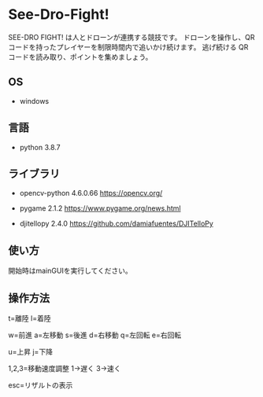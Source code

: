 # See-Dro-Fight!

SEE-DRO FIGHT! は人とドローンが連携する競技です。 
ドローンを操作し、QR コードを持ったプレイヤーを制限時間内で追いかけ続けます。
逃げ続ける QR コードを読み取り、ポイントを集めましょう。 

## OS

- windows

## 言語

- python 3.8.7


## ライブラリ

- opencv-python 4.6.0.66
https://opencv.org/

- pygame 2.1.2
https://www.pygame.org/news.html

- djitellopy 2.4.0
https://github.com/damiafuentes/DJITelloPy


## 使い方

開始時はmainGUIを実行してください。

## 操作方法
t=離陸
l=着陸

w=前進
a=左移動
s=後進
d=右移動
q=左回転
e=右回転

u=上昇
j=下降

1,2,3=移動速度調整
1->遅く
3->速く

esc=リザルトの表示
